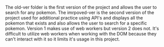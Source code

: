 The old-ver folder is the first version of the project and allows the user to search for any pokemon.
The imrpoved-ver is the second version of the project used for additional practice using API's and displays all the pokemon that exists and also allows the user to search for a specific pokemon.
Version 1 makes use of web workers but version 2 does not. It's difficult to utilize web workers when working with the DOM because they can't interact with it so it limits it's usage in this project.

